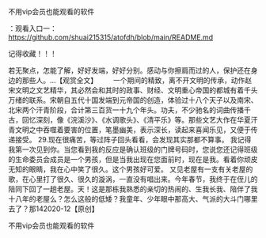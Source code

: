 不用vip会员也能观看的软件

：观看入口一：https://github.com/shuai215315/atofdh/blob/main/README.md


记得收藏！！！



若无聚点，怎能了解，好好发端，好好分别。感动与你擦肩而过的人，保护还在身边的那些人。...【观赏全文】
　　一个期间的精致，离不开文明的传承，动作赵宋文明之文艺精华，其必然会和其时的政事、财经、文明重心帝国的都城有着千头万绪的联系。宋朝自五代十国发端到元帝国的创造，体验过十八个天子以及南宋、北宋两个汗青阶段，合计第三百货一十九个年头。功夫，不少驰名的词曲传播千古，回忆深刻，像《浣溪沙》、《水调歌头》、《清平乐》等。那些文艺大作在华夏汗青文明之中吞噬着要害的位置，笔墨幽美，表示深长，读起来喜闻乐见，又便于传递接受。
	29.现在很痛苦，等过阵子回头看看，会发现其实那都不算事。
我记得我第一次见到你。当您看到我的反应是确认班级的门牌号码时，您说您还记得班级的生命委员会成员是一个男孩，但是当我出现在您面前时，现在是我。看着你顽皮无知的眼睛，我在心中笑了很久。这个男孩好可爱。
又见老屋有一支有关老屋的歌，在心里打了很久、很久的漩涡，一直没有唱出来。今年春节，我终于在侄儿的陪同下回了一趟老屋。天！这是那栋我熟悉的亲切的热闹的、生我长我、陪伴了我十八年的老屋么？怎么这般的低矮？我童年、少年眼中那高大、气派的大斗门哪里去了？那142020-12【原创】







不用vip会员也能观看的软件

